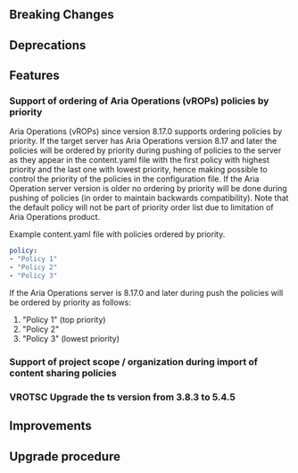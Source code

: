 [//]: # (VERSION_PLACEHOLDER DO NOT DELETE)
[//]: # (Used when working on a new release. Placed together with the Version.md)
[//]: # (Nothing here is optional. If a step must not be performed, it must be said so)
[//]: # (Do not fill the version, it will be done automatically)
[//]: # (Quick Intro to what is the focus of this release)

## Breaking Changes

[//]: # (### *Breaking Change*)
[//]: # (Describe the breaking change AND explain how to resolve it)
[//]: # (You can utilize internal links /e.g. link to the upgrade procedure, link to the improvement|deprecation that introduced this/)

## Deprecations

[//]: # (### *Deprecation*)
[//]: # (Explain what is deprecated and suggest alternatives)
[//]: # (Features -> New Functionality)

## Features

[//]: # (### *Feature Name*)
[//]: # (Describe the feature)
[//]: # (Optional But higlhy recommended Specify *NONE* if missing)
[//]: # (#### Relevant Documentation:)

### Support of ordering of Aria Operations (vROPs) policies by priority

Aria Operations (vROPs) since version 8.17.0 supports ordering policies by priority. If the target server has Aria Operations version 8.17 and later the policies will be ordered by priority during pushing of policies to the server as they appear in the content.yaml file with the first policy with highest priority and the last one with lowest priority, hence making possible to control the priority of the policies in the configuration file. If the Aria Operation server version is older no ordering by priority will be done during pushing of policies (in order to maintain backwards compatibility).
Note that the default policy will not be part of priority order list due to limitation of Aria Operations product.

Example content.yaml file with policies ordered by priority.

```yaml
policy:
- "Policy 1"
- "Policy 2"
- "Policy 3"
```

If the Aria Operations server is 8.17.0 and later during push the policies will be ordered by priority as follows:

1. "Policy 1" (top priority)
2. "Policy 2"
3. "Policy 3" (lowest priority)

### Support of project scope / organization during import of content sharing policies

[//]: # (Improvements -> Bugfixes/hotfixes or general improvements)

### VROTSC Upgrade the ts version from 3.8.3 to 5.4.5

## Improvements

[//]: # (### *Improvement Name* )
[//]: # (Talk ONLY regarding the improvement)
[//]: # (Optional But higlhy recommended)
[//]: # (#### Previous Behavior)
[//]: # (Explain how it used to behave, regarding to the change)
[//]: # (Optional But higlhy recommended)
[//]: # (#### New Behavior)
[//]: # (Explain how it behaves now, regarding to the change)
[//]: # (Optional But higlhy recommended Specify *NONE* if missing)
[//]: # (#### Relevant Documentation:)

## Upgrade procedure

[//]: # (Explain in details if something needs to be done)
[//]: # (## Changelog:)
[//]: # (Pull request links)
